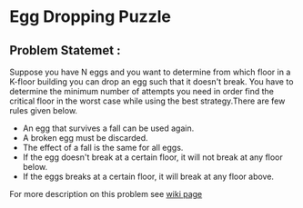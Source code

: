 # Egg Dropping Puzzle

## Problem Statemet : 
Suppose you have N eggs and you want to determine from which floor in a K-floor building you can drop an egg such that it doesn't break. You have to determine the minimum number of attempts you need in order find the critical floor in the worst case while using the best strategy.There are few rules given below. 

  - An egg that survives a fall can be used again.
  - A broken egg must be discarded.
  - The effect of a fall is the same for all eggs.
  - If the egg doesn't break at a certain floor, it will not break at any floor below.
  - If the eggs breaks at a certain floor, it will break at any floor above.
  
For more description on this problem see [wiki page](https://en.wikipedia.org/wiki/Dynamic_programming#Egg_dropping_puzzle)
